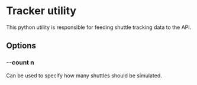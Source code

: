 # Tracker utility
This python utility is responsible for feeding shuttle tracking data to the API.
## Options
### --count n
Can be used to specify how many shuttles should be simulated.